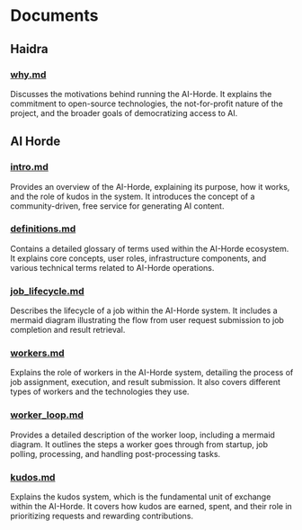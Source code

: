 # Documents

## Haidra

### [why.md](why.md)

Discusses the motivations behind running the AI-Horde. It explains the commitment to open-source technologies, the not-for-profit nature of the project, and the broader goals of democratizing access to AI.

## AI Horde

### [intro.md](intro.md)

Provides an overview of the AI-Horde, explaining its purpose, how it works, and the role of kudos in the system. It introduces the concept of a community-driven, free service for generating AI content.

### [definitions.md](definitions.md)

Contains a detailed glossary of terms used within the AI-Horde ecosystem. It explains core concepts, user roles, infrastructure components, and various technical terms related to AI-Horde operations.

### [job\_lifecycle.md](job_lifecycl.md)

Describes the lifecycle of a job within the AI-Horde system. It includes a mermaid diagram illustrating the flow from user request submission to job completion and result retrieval.

### [workers.md](workers.md)

Explains the role of workers in the AI-Horde system, detailing the process of job assignment, execution, and result submission. It also covers different types of workers and the technologies they use.

### [worker\_loop.md](worker_loop.md)

Provides a detailed description of the worker loop, including a mermaid diagram. It outlines the steps a worker goes through from startup, job polling, processing, and handling post-processing tasks.

### [kudos.md](kudos.md)

Explains the kudos system, which is the fundamental unit of exchange within the AI-Horde. It covers how kudos are earned, spent, and their role in prioritizing requests and rewarding contributions.

